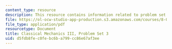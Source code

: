 ```yaml
---
content_type: resource
description: This resource contains information related to problem set 3.
file: https://ol-ocw-studio-app-production.s3.amazonaws.com/courses/8-09-classical-mechanics-iii-fall-2014/d5fdb8fec0febc6ba799cc86e67af3ee_MIT8_09F14_pset3.pdf
file_type: application/pdf
resourcetype: Document
title: Classical Mechanics III, Problem Set 3
uid: d5fdb8fe-c0fe-bc6b-a799-cc86e67af3ee
---
```


